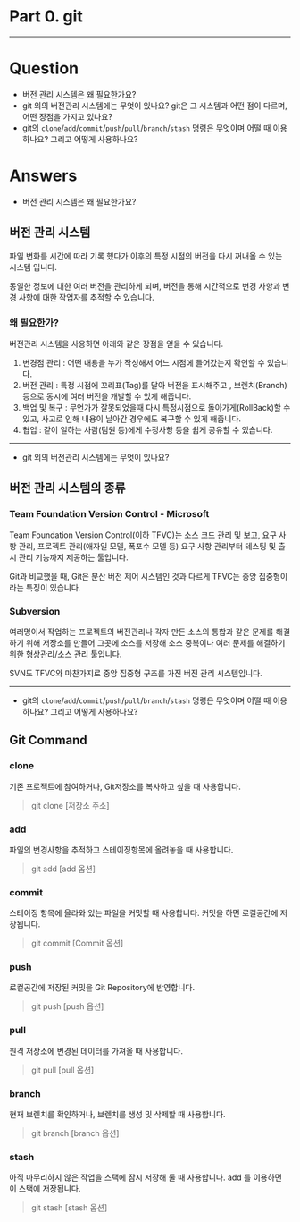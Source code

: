 # Part 0. git

---

# Question

- 버전 관리 시스템은 왜 필요한가요?
- git 외의 버전관리 시스템에는 무엇이 있나요? git은 그 시스템과 어떤 점이 다르며, 어떤 장점을 가지고 있나요?
- git의 `clone`/`add`/`commit`/`push`/`pull`/`branch`/`stash` 명령은 무엇이며 어떨 때 이용하나요? 그리고 어떻게 사용하나요?

# Answers

- 버전 관리 시스템은 왜 필요한가요?

## 버전 관리 시스템

파일  변화를 시간에 따라 기록 했다가 이후의 특정 시점의 버전을 다시 꺼내올 수 있는 시스템 입니다.

동일한 정보에 대한 여러 버전을 관리하게 되며,  버전을 통해 시간적으로 변경 사항과 변경 사항에 대한 작업자를 추적할 수 있습니다.

### 왜 필요한가?

버전관리 시스템을 사용하면 아래와 같은 장점을 얻을 수 있습니다.

1. 변경점 관리 : 어떤 내용을 누가 작성해서 어느 시점에 들어갔는지 확인할 수 있습니다.
2. 버전 관리 : 특정 시점에 꼬리표(Tag)를 달아 버전을 표시해주고 , 브렌치(Branch) 등으로  동시에 여러 버전을 개발할 수 있게 해줍니다.
3. 백업 및 복구 : 무언가가 잘못되었을때 다시 특정시점으로 돌아가게(RollBack)할 수 있고, 사고로 인해 내용이 날아간 경우에도 복구할 수 있게 해줍니다.
4. 협업 : 같이 일하는 사람(팀원 등)에게 수정사항 등을 쉽게 공유할 수 있습니다.

---

- git 외의 버전관리 시스템에는 무엇이 있나요?

## 버전 관리 시스템의 종류

### Team Foundation Version Control - Microsoft

Team Foundation Version Control(이하 TFVC)는 소스 코드 관리 및 보고, 요구 사항 관리, 프로젝트 관리(애자일 모델, 폭포수 모델 등) 요구 사항 관리부터 테스팅 및 출시 관리 기능까지 제공하는 툴입니다.

Git과 비교했을 때, Git은 분산 버전 제어 시스템인 것과 다르게 TFVC는 중앙 집중형이라는 특징이 있습니다.

### Subversion

여러명이서 작업하는 프로젝트의 버전관리나 각자 만든 소스의 통합과 같은 문제를 해결하기 위해 저장소를 만들어 그곳에 소스를 저장해 소스 중복이나 여러 문제를 해결하기 위한 형상관리/소스 관리 툴입니다.

SVN도 TFVC와 마찬가지로 중앙 집중형 구조를 가진 버전 관리 시스템입니다.

---

- git의 `clone`/`add`/`commit`/`push`/`pull`/`branch`/`stash` 명령은 무엇이며 어떨 때 이용하나요? 그리고 어떻게 사용하나요?

## Git Command

### clone

기존 프로젝트에 참여하거나, Git저장소를 복사하고 싶을 때 사용합니다.

> git clone [저장소 주소]

### add

파일의 변경사항을 추적하고 스테이징항목에 올려놓을 때 사용합니다.

> git add [add 옵션]

### commit

스테이징 항목에 올라와 있는 파일을 커밋할 때 사용합니다. 커밋을 하면 로컬공간에 저장됩니다.

> git commit [Commit 옵션]

### push

로컬공간에 저장된 커밋을 Git Repository에 반영합니다.

> git push [push 옵션]

### pull

원격 저장소에 변경된 데이터를 가져올 때 사용합니다.

> git pull [pull 옵션]

### branch

현재 브렌치를 확인하거나, 브렌치를 생성 및 삭제할 때 사용합니다. 

> git branch [branch 옵션]

### stash

아직 마무리하지 않은 작업을 스택에 잠시 저장해 둘 때 사용합니다.  add 를 이용하면 이 스택에 저장됩니다.

> git stash [stash 옵션]